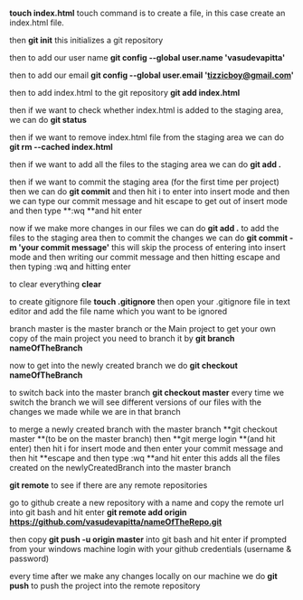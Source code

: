 **touch index.html**
touch command is to create a file, in this case create an index.html file.

then
**git init**
this initializes a git repository

then to add our user name
**git config --global user.name 'vasudevapitta'**

then to add our email
**git config --global user.email 'tizzicboy@gmail.com'**

then to add index.html to the git repository
**git add index.html**

then if we want to check whether index.html is added to the staging area, we can do
**git status**

then if we want to remove index.html file from the staging area we can do
**git rm --cached index.html**

then if we want to add all the files to the staging area we can do
**git add .**

then if we want to commit the staging area (for the first time per project) then we can do
**git commit**
and then hit i to enter into insert mode and then we can type our commit message and hit escape to get out of insert mode
and then type **:wq **and hit enter

now if we make more changes in our files we can do
**git add .**
to add the files to the staging area
then to commit the changes we can do
**git commit -m 'your commit message'**
this will skip the process of entering into insert mode and then writing our commit message and then hitting escape and then typing :wq and hitting enter

to clear everything
**clear**

to create gitignore file
**touch .gitignore**
then open your .gitignore file in text editor and add the file name which you want to be ignored

branch master is the master branch or the Main project
to get your own copy of the main project you need to branch it by
**git branch nameOfTheBranch**

now to get into the newly created branch we do
**git checkout nameOfTheBranch**

to switch back into the master branch
**git checkout master**
every time we switch the branch we will see different versions of our files with the changes we made while we are in that branch

to merge a newly created branch with the master branch
**git checkout master **(to be on the master branch) then
**git merge login **(and hit enter) then hit i for insert mode and then enter your commit message and then hit **escape and then type :wq **and hit enter
this adds all the files created on the newlyCreatedBranch into the master branch

**git remote**
to see if there are any remote repositories

go to github create a new repository with a name and copy the remote url into git bash and hit enter
**git remote add origin https://github.com/vasudevapitta/nameOfTheRepo.git**

then copy
**git push -u origin master**
into git bash and hit enter
if prompted from your windows machine login with your github credentials (username & password)

every time after we make any changes locally on our machine we do
**git push**
to push the project into the remote repository